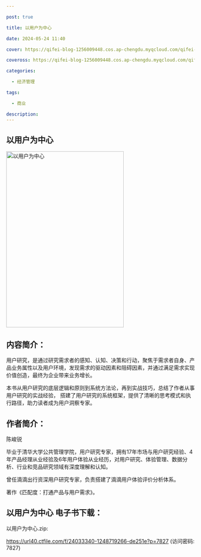 ```yaml
---

post: true

title: 以用户为中心

date: 2024-05-24 11:40

cover: https://qifei-blog-1256009448.cos.ap-chengdu.myqcloud.com/qifei-blog/663d86980ea9cb1403f99198.jpg

coveross: https://qifei-blog-1256009448.cos.ap-chengdu.myqcloud.com/qifei-blog/663d86980ea9cb1403f99198.jpg

categories:

  - 经济管理

tags:

  - 商业

description:
---
```


## 以用户为中心

<img alt=" 以用户为中心" class="aligncenter loading" data-was-processed="true" decoding="async" fetchpriority="high" height="471" src="https://qifei-blog-1256009448.cos.ap-chengdu.myqcloud.com/qifei-blog/663d86980ea9cb1403f99198.jpg" style="cursor: zoom-in;" width="314"/>

## 内容简介：

用户研究，是通过研究需求者的感知、认知、决策和行动，聚焦于需求者自身、产品业务属性以及用户环境，发现需求的驱动因素和阻碍因素，并通过满足需求实现价值创造，最终为企业带来业务增长。

本书从用户研究的底层逻辑和原则到系统方法论，再到实战技巧，总结了作者从事用户研究的实战经验， 搭建了用户研究的系统框架，提供了清晰的思考模式和执行路径，助力读者成为用户洞察专家。

## 作者简介：

陈峻锐

毕业于清华大学公共管理学院，用户研究专家，拥有17年市场与用户研究经验、4年产品经理从业经验及6年用户体验从业经历，对用户研究、体验管理、数据分析、行业和竞品研究领域有深度理解和认知。

曾任滴滴出行资深用户研究专家，负责搭建了滴滴用户体验评价分析体系。

著作《匹配度：打通产品与用户需求》。

## 以用户为中心 电子书下载：
以用户为中心.zip: 

https://url40.ctfile.com/f/24033340-1248719266-de251e?p=7827 (访问密码: 7827)
